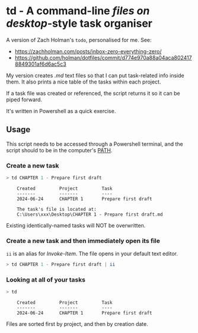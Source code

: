 # td - A command-line *files on desktop*-style task organiser

A version of Zach Holman's `todo`, personalised for me. See:

- <https://zachholman.com/posts/inbox-zero-everything-zero/>
- <https://github.com/holman/dotfiles/commit/d774e970a88a04aca8024178849301af6d6ac5c3>

My version creates _.md_ text files so that I can put task-related info inside 
them. It also prints a nice table of the tasks within each project.

If a task file was created or referenced, the script returns it so it can be piped forward.

It's written in Powershell as a quick exercise.


## Usage

This script needs to be accessed through a Powershell terminal, and the script should 
to be in the computer's [PATH](https://www.howtogeek.com/118594/how-to-edit-your-system-path-for-easy-command-line-access/). 

### Create a new task

```powershell
> td CHAPTER 1 - Prepare first draft
```

```
    Created         Project         Task
    -------         -------         ----
    2024-06-24      CHAPTER 1       Prepare first draft

    The task's file is located at:
    C:\Users\xxx\Desktop\CHAPTER 1 - Prepare first draft.md
```

Existing identically-named tasks will NOT be overwritten.

### Create a new task and then immediately open its file

`ii` is an alias for *Invoke-Item*. The file opens in your default text editor.

``` powershell
> td CHAPTER 1 - Prepare first draft | ii
```

### Looking at all of your tasks

```powershell
> td
```

```
    Created         Project         Task
    -------         -------         ----
    2024-06-24      CHAPTER 1       Prepare first draft
```

Files are sorted first by project, and then by creation date.
